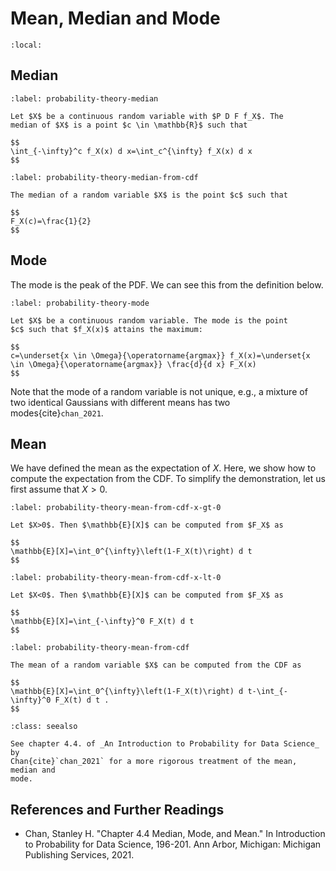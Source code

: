 # Mean, Median and Mode

```{contents}
:local:
```

## Median

```{prf:definition} Median
:label: probability-theory-median

Let $X$ be a continuous random variable with $P D F f_X$. The
median of $X$ is a point $c \in \mathbb{R}$ such that

$$
\int_{-\infty}^c f_X(x) d x=\int_c^{\infty} f_X(x) d x
$$
```

```{prf:theorem} Median from CDF
:label: probability-theory-median-from-cdf

The median of a random variable $X$ is the point $c$ such that

$$
F_X(c)=\frac{1}{2}
$$
```

## Mode

The mode is the peak of the PDF. We can see this from the definition below.

```{prf:definition} Mode
:label: probability-theory-mode

Let $X$ be a continuous random variable. The mode is the point
$c$ such that $f_X(x)$ attains the maximum:

$$
c=\underset{x \in \Omega}{\operatorname{argmax}} f_X(x)=\underset{x \in \Omega}{\operatorname{argmax}} \frac{d}{d x} F_X(x)
$$
```

Note that the mode of a random variable is not unique, e.g., a mixture of two
identical Gaussians with different means has two modes{cite}`chan_2021`.

## Mean

We have defined the mean as the expectation of $X$. Here, we show how to compute
the expectation from the CDF. To simplify the demonstration, let us first assume
that $X>0$.

```{prf:lemma} Mean from CDF (X > 0)
:label: probability-theory-mean-from-cdf-x-gt-0

Let $X>0$. Then $\mathbb{E}[X]$ can be computed from $F_X$ as

$$
\mathbb{E}[X]=\int_0^{\infty}\left(1-F_X(t)\right) d t
$$
```

```{prf:lemma} Mean from CDF (X < 0)
:label: probability-theory-mean-from-cdf-x-lt-0

Let $X<0$. Then $\mathbb{E}[X]$ can be computed from $F_X$ as

$$
\mathbb{E}[X]=\int_{-\infty}^0 F_X(t) d t
$$
```

```{prf:theorem} Mean from CDF
:label: probability-theory-mean-from-cdf

The mean of a random variable $X$ can be computed from the CDF as

$$
\mathbb{E}[X]=\int_0^{\infty}\left(1-F_X(t)\right) d t-\int_{-\infty}^0 F_X(t) d t .
$$
```

```{admonition} See Also
:class: seealso

See chapter 4.4. of _An Introduction to Probability for Data Science_ by
Chan{cite}`chan_2021` for a more rigorous treatment of the mean, median and
mode.
```

## References and Further Readings

-   Chan, Stanley H. "Chapter 4.4 Median, Mode, and Mean." In Introduction to
    Probability for Data Science, 196-201. Ann Arbor, Michigan: Michigan
    Publishing Services, 2021.
